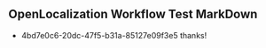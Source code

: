 ## OpenLocalization Workflow Test MarkDown
* 4bd7e0c6-20dc-47f5-b31a-85127e09f3e5 thanks!

<!--HONumber=Sep16_HO1-->


